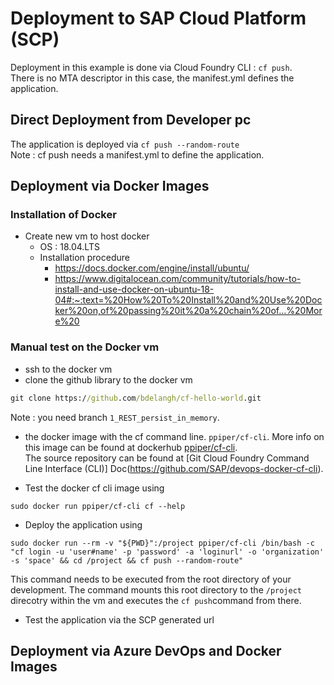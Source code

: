 # Deployment to SAP Cloud Platform (SCP)

Deployment in this example is done via Cloud Foundry CLI : `cf push`.\
There is no MTA descriptor in this case, the manifest.yml defines the application.

## Direct Deployment from Developer pc
The application is deployed via ```cf push --random-route```\
Note : cf push needs a manifest.yml to define the application.

## Deployment via Docker Images
### Installation of Docker
* Create new vm to host docker
    * OS : 18.04.LTS
    * Installation procedure
        *  https://docs.docker.com/engine/install/ubuntu/
        * https://www.digitalocean.com/community/tutorials/how-to-install-and-use-docker-on-ubuntu-18-04#:~:text=%20How%20To%20Install%20and%20Use%20Docker%20on,of%20passing%20it%20a%20chain%20of...%20More%20

### Manual test on the Docker vm
* ssh to the docker vm
* clone the github library to the docker vm
```cmd
git clone https://github.com/bdelangh/cf-hello-world.git
```
Note : you need branch `1_REST_persist_in_memory`.

* the docker image with the cf command line. `ppiper/cf-cli`. More info on this image can be found at dockerhub [ppiper/cf-cli](https://hub.docker.com/r/ppiper/cf-cli).\
The source repository can be found at [Git Cloud Foundry Command Line Interface (CLI)] Doc(https://github.com/SAP/devops-docker-cf-cli).

* Test the docker cf cli image using 
```
sudo docker run ppiper/cf-cli cf --help
```

* Deploy the application using
```
sudo docker run --rm -v "${PWD}":/project ppiper/cf-cli /bin/bash -c "cf login -u 'user#name' -p 'password' -a 'loginurl' -o 'organization' -s 'space' && cd /project && cf push --random-route"
```

This command needs to be executed from the root directory of your development. The command mounts this root directory to the `/project` direcotry within the vm and executes the `cf push`command from there.

* Test the application via the SCP generated url

## Deployment via Azure DevOps and Docker Images

<!-- 
Note : 2 remote repositories
https://git-scm.com/book/en/v2/Git-Basics-Working-with-Remotes

git remote -v
git remote add bdlgit https://github.com/bdelangh/cf-hello-world.git

git push bdlgit 1_REST_persist_in_Memory
git pull bdlgit
>

